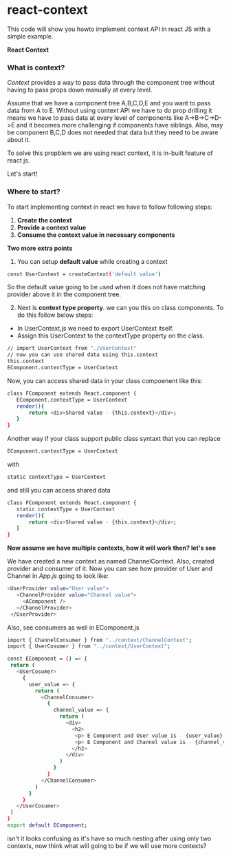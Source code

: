 # react-context

This code will show you howto implement context API in react JS with a simple example.

**React Context**
### What is context?

*Context* provides a way to pass data through the component tree without having to pass props down manually at every level.

Assume that we have a component tree A,B,C,D,E and you want to pass data from A to E.
Without using context API we have to do prop drilling it means we have to pass data at every level of components like A->B->C->D->E and it becomes more challenging if components have siblings. 
Also, may be component B,C,D does not needed that data but they need to be aware about it.

To solve this propblem we are using react context, it is in-built feature of react js.

Let's start!
### Where to start?

To start implementing context in react we have to follow following steps:

1. **Create the context**
2. **Provide a context value**
3. **Consume the context value in necessary components**


**Two more extra points**
1. You can setup **default value** while creating a context 
```bash
const UserContext = createContext('default value')
```
So the default value going to be used when it does not have matching provider above it in the component tree.

2. Next is **context type property**. we can you this on class components. To do this follow below steps: 
 - In UserContext,js we need to export UserContext itself.
 - Assign this UserContext to the contextType property on the class.
 ```bash
 // import UserContext from "./UserContext"
 // now you can use shared data using this.context
 this.context
 EComponent.contextType = UserContext
 ```
 Now, you can access shared data in your class compoenent like this:
 ```bash
 class FComponent extends React.component {
    EComponent.contextType = UserContext
    render(){
        return <div>Shared value - {this.context}</div>;
    }
}
 ```
 Another way if your class support public class syntaxt that you can replace 
  ```bash
  EComponent.contextType = UserContext
 ```
 with
   ```bash
  static contextType = UserContext
 ```
 and still you can access shared data
 ```bash
 class FComponent extends React.component {
    static contextType = UserContext
    render(){
        return <div>Shared value - {this.context}</div>;
    }
}
 ```
 **Now assume we have multiple contexts, how it will work then? let's see**
 
 We have created a new context as named ChannelContext. Also, created provider and consumer of it.
 Now you can see how provider of User and Channel in <em>App.js</em> going to look like:
 ```bash
 <UserProvider value="User value">
    <ChannelProvider value="Channel value">
      <AComponent />
    </ChannelProvider>
  </UserProvider>
 ```
 Also, see consumers as well in EComponent.js
 ```bash
 import { ChannelConsumer } from "../context/ChannelContext";
import { UserCosumer } from "../context/UserContext";

const EComponent = () => {
  return (
    <UserCosumer>
      {
        user_value => {
          return (
            <ChannelConsumer>
              {
                channel_value => {
                  return (
                    <div>
                      <h2>
                       <p> E Component and User value is - {user_value} </p>
                       <p> E Component and Channel value is - {channel_value} </p>
                      </h2>
                    </div>
                  )
                }
              }
            </ChannelConsumer>
          )
        }
      }
    </UserCosumer>
  )
}
export default EComponent;
 ```
 isn't it looks confusing as it's have so much nesting after using only two contexts, now think what will going to be if we will use more contexts?



